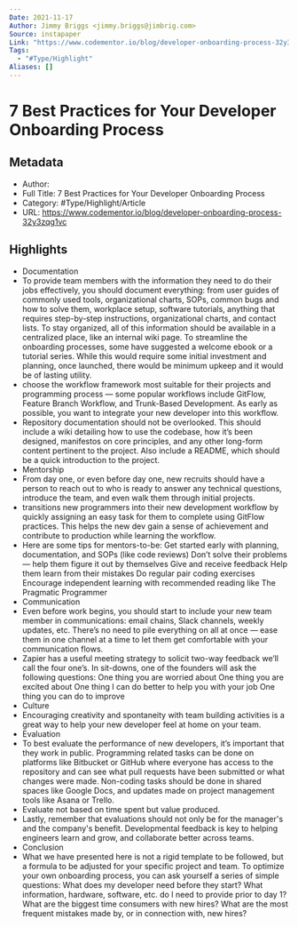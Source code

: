```yaml
---
Date: 2021-11-17
Author: Jimmy Briggs <jimmy.briggs@jimbrig.com>
Source: instapaper
Link: "https://www.codementor.io/blog/developer-onboarding-process-32y3zqg1vc"
Tags:
  - "#Type/Highlight"
Aliases: []
---
```


# 7 Best Practices for Your Developer Onboarding Process

## Metadata

* Author: 
* Full Title: 7 Best Practices for Your Developer Onboarding Process
* Category: #Type/Highlight/Article
* URL: https://www.codementor.io/blog/developer-onboarding-process-32y3zqg1vc

## Highlights

* Documentation
* To provide team members with the information they need to do their jobs effectively, you should document everything: from user guides of commonly used tools, organizational charts, SOPs, common bugs and how to solve them, workplace setup, software tutorials, anything that requires step-by-step instructions, organizational charts, and contact lists. To stay organized, all of this information should be available in a centralized place, like an internal wiki page. To streamline the onboarding processes, some have suggested a welcome ebook or a tutorial series. While this would require some initial investment and planning, once launched, there would be minimum upkeep and it would be of lasting utility.
* choose the workflow framework most suitable for their projects and programming process — some popular workflows include GitFlow, Feature Branch Workflow, and Trunk-Based Development. As early as possible, you want to integrate your new developer into this workflow.
* Repository documentation should not be overlooked. This should include a wiki detailing how to use the codebase, how it’s been designed, manifestos on core principles, and any other long-form content pertinent to the project. Also include a README, which should be a quick introduction to the project.
* Mentorship
* From day one, or even before day one, new recruits should have a person to reach out to who is ready to answer any technical questions, introduce the team, and even walk them through initial projects.
* transitions new programmers into their new development workflow by quickly assigning an easy task for them to complete using GitFlow practices. This helps the new dev gain a sense of achievement and contribute to production while learning the workflow.
* Here are some tips for mentors-to-be:
  Get started early with planning, documentation, and SOPs (like code reviews)
  Don’t solve their problems — help them figure it out by themselves
  Give and receive feedback
  Help them learn from their mistakes
  Do regular pair coding exercises
  Encourage independent learning with recommended reading like The Pragmatic Programmer
* Communication
* Even before work begins, you should start to include your new team member in communications: email chains, Slack channels, weekly updates, etc. There’s no need to pile everything on all at once — ease them in one channel at a time to let them get comfortable with your communication flows.
* Zapier has a useful meeting strategy to solicit two-way feedback we’ll call the four one’s. In sit-downs, one of the founders will ask the following questions:
  One thing you are worried about
  One thing you are excited about
  One thing I can do better to help you with your job
  One thing you can do to improve
* Culture
* Encouraging creativity and spontaneity with team building activities is a great way to help your new developer feel at home on your team.
* Evaluation
* To best evaluate the performance of new developers, it’s important that they work in public. Programming related tasks can be done on platforms like Bitbucket or GitHub where everyone has access to the repository and can see what pull requests have been submitted or what changes were made. Non-coding tasks should be done in shared spaces like Google Docs, and updates made on project management tools like Asana or Trello.
* Evaluate not based on time spent but value produced.
* Lastly, remember that evaluations should not only be for the manager's and the company's benefit. Developmental feedback is key to helping engineers learn and grow, and collaborate better across teams.
* Conclusion
* What we have presented here is not a rigid template to be followed, but a formula to be adjusted for your specific project and team. To optimize your own onboarding process, you can ask yourself a series of simple questions:
  What does my developer need before they start?
  What information, hardware, software, etc. do I need to provide prior to day 1?
  What are the biggest time consumers with new hires?
  What are the most frequent mistakes made by, or in connection with, new hires?
